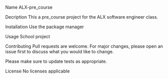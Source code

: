 Name
ALX-pre_course

Decription
This a pre_course project for the ALX software engineer class.

Installation
Use the package manager

Usage
School project

Contributing
Pull requests are welcome. For major changes, please open an issue first to discuss what you would like to change.

Please make sure to update tests as appropriate.

License
No licenses applicable
